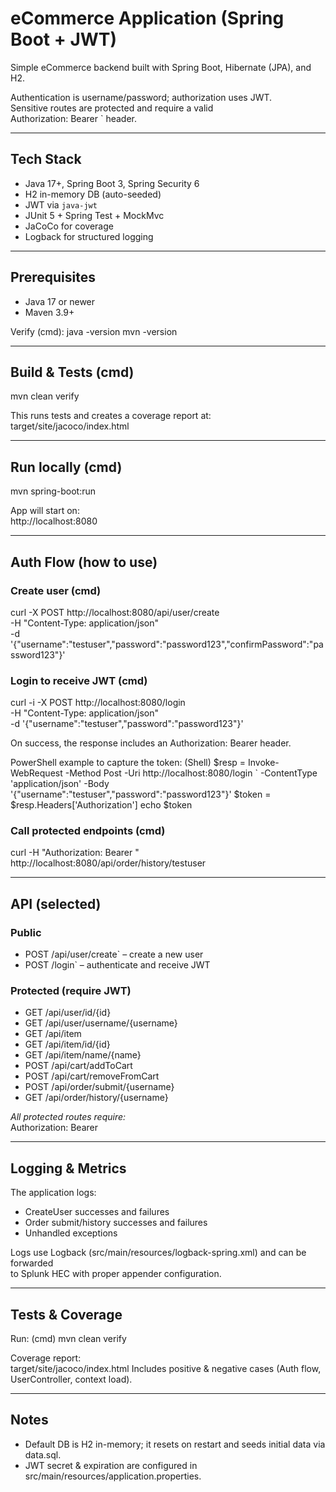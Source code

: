 # eCommerce Application (Spring Boot + JWT)

Simple eCommerce backend built with Spring Boot, Hibernate (JPA), and H2.  

Authentication is username/password; authorization uses JWT.  
Sensitive routes are protected and require a valid  
Authorization: Bearer <token>` header.

---

## Tech Stack

- Java 17+, Spring Boot 3, Spring Security 6  
- H2 in-memory DB (auto-seeded)  
- JWT via `java-jwt`  
- JUnit 5 + Spring Test + MockMvc  
- JaCoCo for coverage  
- Logback for structured logging  

---

## Prerequisites

- Java 17 or newer  
- Maven 3.9+  

Verify (cmd):
java -version
mvn -version


---

## Build & Tests (cmd)
mvn clean verify

This runs tests and creates a coverage report at:  
target/site/jacoco/index.html

---

## Run locally (cmd)
mvn spring-boot:run


App will start on:  
http://localhost:8080

---

## Auth Flow (how to use)

### Create user (cmd)
curl -X POST http://localhost:8080/api/user/create \
  -H "Content-Type: application/json" \
  -d '{"username":"testuser","password":"password123","confirmPassword":"password123"}'


### Login to receive JWT (cmd)
curl -i -X POST http://localhost:8080/login \
  -H "Content-Type: application/json" \
  -d '{"username":"testuser","password":"password123"}'


On success, the response includes an Authorization: Bearer <JWT> header.

PowerShell example to capture the token: (Shell)
$resp  = Invoke-WebRequest -Method Post -Uri http://localhost:8080/login `
         -ContentType 'application/json' -Body '{"username":"testuser","password":"password123"}'
$token = $resp.Headers['Authorization']
echo $token

### Call protected endpoints (cmd)
curl -H "Authorization: Bearer <JWT>" http://localhost:8080/api/order/history/testuser


---

## API (selected)

### Public
- POST /api/user/create` – create a new user  
- POST /login` – authenticate and receive JWT  

### Protected (require JWT)
- GET /api/user/id/{id}
- GET /api/user/username/{username}
- GET /api/item
- GET /api/item/id/{id}
- GET /api/item/name/{name}
- POST /api/cart/addToCart
- POST /api/cart/removeFromCart
- POST /api/order/submit/{username}  
- GET /api/order/history/{username}

_All protected routes require:_  
Authorization: Bearer <token>

---

## Logging & Metrics

The application logs:
- CreateUser successes and failures  
- Order submit/history successes and failures  
- Unhandled exceptions  

Logs use Logback (src/main/resources/logback-spring.xml) and can be forwarded  
to Splunk HEC with proper appender configuration.

---

## Tests & Coverage

Run: (cmd)
mvn clean verify

Coverage report:  
target/site/jacoco/index.html
Includes positive & negative cases (Auth flow, UserController, context load).

---

## Notes

- Default DB is H2 in-memory; it resets on restart and seeds initial data via data.sql.  
- JWT secret & expiration are configured in src/main/resources/application.properties.
